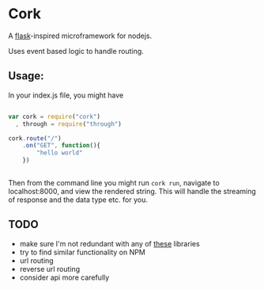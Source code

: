 # Cork #
A [flask][0]-inspired microframework for nodejs.

Uses event based logic to handle routing. 

## Usage: ##

In your index.js file, you might have

```javascript

var cork = require("cork")
  , through = require("through")

cork.route("/")
    .on("GET", function(){
        "hello world"
    })
       
```

Then from the command line you might run `cork run`, navigate to
localhost:8000, and view the rendered string.  This will handle the streaming
of response and the data type etc. for you.


## TODO ##
- make sure I'm not redundant with any of [these][1] libraries
- try to find similar functionality on NPM
- url routing
- reverse url routing 
- consider api more carefully

[0]: http://flask.pocoo.org/docs/
[1]: https://github.com/joyent/node/wiki/modules#wiki-web-frameworks-routers
